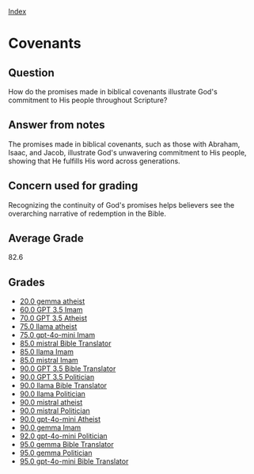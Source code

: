 
[Index](../../index.md)
# Covenants
## Question
How do the promises made in biblical covenants illustrate God's commitment to His people throughout Scripture?

## Answer from notes
The promises made in biblical covenants, such as those with Abraham, Isaac, and Jacob, illustrate God's unwavering commitment to His people, showing that He fulfills His word across generations.

## Concern used for grading
Recognizing the continuity of God's promises helps believers see the overarching narrative of redemption in the Bible.

## Average Grade
82.6

## Grades
 * [20.0 gemma atheist](../answers/gemma_atheist/Covenants.md)
 * [60.0 GPT 3.5 Imam](../answers/GPT_3.5_Imam/Covenants.md)
 * [70.0 GPT 3.5 Atheist](../answers/GPT_3.5_Atheist/Covenants.md)
 * [75.0 llama atheist](../answers/llama_atheist/Covenants.md)
 * [75.0 gpt-4o-mini Imam](../answers/gpt-4o-mini_Imam/Covenants.md)
 * [85.0 mistral Bible Translator](../answers/mistral_Bible_Translator/Covenants.md)
 * [85.0 llama Imam](../answers/llama_Imam/Covenants.md)
 * [85.0 mistral Imam](../answers/mistral_Imam/Covenants.md)
 * [90.0 GPT 3.5 Bible Translator](../answers/GPT_3.5_Bible_Translator/Covenants.md)
 * [90.0 GPT 3.5 Politician](../answers/GPT_3.5_Politician/Covenants.md)
 * [90.0 llama Bible Translator](../answers/llama_Bible_Translator/Covenants.md)
 * [90.0 llama Politician](../answers/llama_Politician/Covenants.md)
 * [90.0 mistral atheist](../answers/mistral_atheist/Covenants.md)
 * [90.0 mistral Politician](../answers/mistral_Politician/Covenants.md)
 * [90.0 gpt-4o-mini Atheist](../answers/gpt-4o-mini_Atheist/Covenants.md)
 * [90.0 gemma Imam](../answers/gemma_Imam/Covenants.md)
 * [92.0 gpt-4o-mini Politician](../answers/gpt-4o-mini_Politician/Covenants.md)
 * [95.0 gemma Bible Translator](../answers/gemma_Bible_Translator/Covenants.md)
 * [95.0 gemma Politician](../answers/gemma_Politician/Covenants.md)
 * [95.0 gpt-4o-mini Bible Translator](../answers/gpt-4o-mini_Bible_Translator/Covenants.md)
